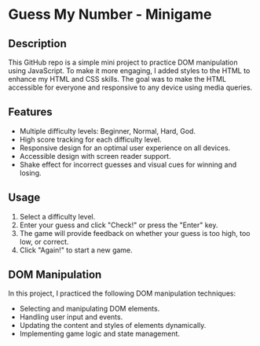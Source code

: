 # Guess My Number - Minigame

## Description
This GitHub repo is a simple mini project to practice DOM manipulation using JavaScript. To make it more engaging, I added styles to the HTML to enhance my HTML and CSS skills. The goal was to make the HTML accessible for everyone and responsive to any device using media queries.

## Features
- Multiple difficulty levels: Beginner, Normal, Hard, God.
- High score tracking for each difficulty level.
- Responsive design for an optimal user experience on all devices.
- Accessible design with screen reader support.
- Shake effect for incorrect guesses and visual cues for winning and losing.

## Usage
1. Select a difficulty level.
2. Enter your guess and click "Check!" or press the "Enter" key.
3. The game will provide feedback on whether your guess is too high, too low, or correct.
4. Click "Again!" to start a new game.

## DOM Manipulation
In this project, I practiced the following DOM manipulation techniques:
- Selecting and manipulating DOM elements.
- Handling user input and events.
- Updating the content and styles of elements dynamically.
- Implementing game logic and state management.
